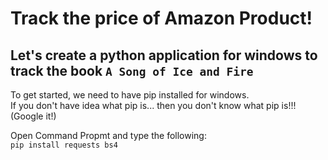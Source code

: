 # Track the price of Amazon Product!
## Let's create a python application for windows to track the book `A Song of Ice and Fire`

To get started, we need to have pip installed for windows.<br>
If you don't have idea what pip is... then you don't know what pip is!!! (Google it!)<br>

Open Command Propmt and type the following:<br>
``pip install requests bs4``
